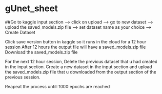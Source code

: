 # gUnet_sheet


##Go to kaggle input section --> click on upload --> go to new dataset --> upload the saved_models.zip file --> set dataset name as your choice --> Create Dataset

Click save version button in kaggle so it runs in the cloud for a 12 hour session
After 12 hours the output file will have a saved_models.zip file
Download the saved_models.zip file

For the next 12 hour session, Delete the previous dataset that u had created in the input section. Create a new dataset in the input section and upload the saved_models.zip file that u downloaded from the output section of the previous session.

Reapeat the process untill 1000 epochs are reached



